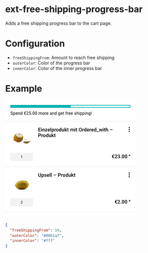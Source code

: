 # ext-free-shipping-progress-bar
Adds a free shipping progress bar to the cart page.

# Configuration
- `freeShippingFrom`: Amount to reach free shipping
- `outerColor`: Color of the progress bar
- `innerColor`: Color of the inner progress bar

# Example
![Screenshot](./doc/screenshot.png)
```json
{
  "freeShippingFrom": 50,
  "outerColor": "#00b1af",
  "innerColor": "#fff"
}
```

